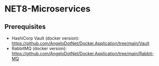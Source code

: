 # NET8-Microservices

## Prerequisites
- HashiCorp Vault (docker version): https://github.com/AngeloDotNet/Docker.Application/tree/main/Vault
- RabbitMQ (docker version): https://github.com/AngeloDotNet/Docker.Application/tree/main/Rabbit-MQ
